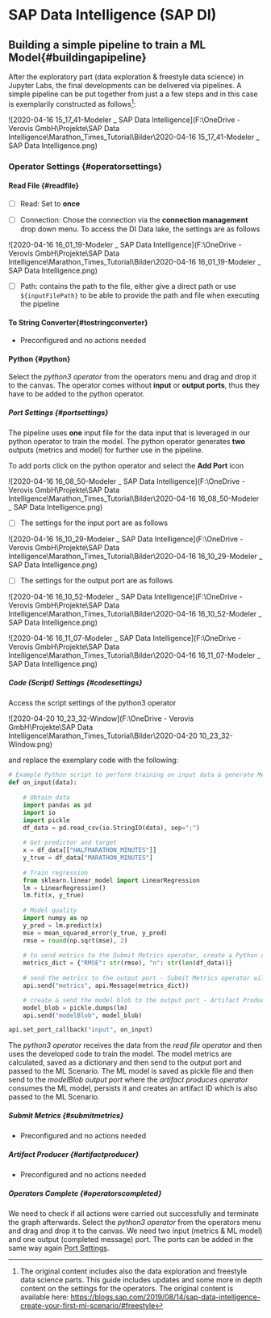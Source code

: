 # SAP Data Intelligence (SAP DI)

## Building a  simple pipeline to train a ML Model{#buildingapipeline}

After the exploratory part (data exploration & freestyle data science) in Jupyter Labs, the final developments can be delivered via pipelines. A simple pipeline can be put together from just a a few steps and in this case is exemplarily constructed as follows[^1]:

[^1]: The original content includes also the data exploration and freestyle data science parts. This guide includes updates and some more in depth content on the settings for the operators. The original content is available here: https://blogs.sap.com/2019/08/14/sap-data-intelligence-create-your-first-ml-scenario/#freestyle

![2020-04-16 15_17_41-Modeler _ SAP Data Intelligence](F:\OneDrive - Verovis GmbH\Projekte\SAP Data Intelligence\Marathon_Times_Tutorial\Bilder\2020-04-16 15_17_41-Modeler _ SAP Data Intelligence.png)

### Operator Settings {#operatorsettings}

#### Read File {#readfile}

- [ ] Read: Set to **once** 

- [ ] Connection: Chose the connection via the **connection management** drop down menu. To access the DI Data lake, the settings are as follows


![2020-04-16 16_01_19-Modeler _ SAP Data Intelligence](F:\OneDrive - Verovis GmbH\Projekte\SAP Data Intelligence\Marathon_Times_Tutorial\Bilder\2020-04-16 16_01_19-Modeler _ SAP Data Intelligence.png)

- [ ] Path: contains the path to the file, either give a direct path or use `${inputFilePath}` to be able to provide the path and file when executing the pipeline

#### To String Converter{#tostringconverter}

* Preconfigured and no actions needed

#### Python {#python}

Select the *python3 operator* from the operators menu and drag and drop it to the canvas. The operator comes without **input** or **output ports**, thus they have to be added to the python operator.

##### Port Settings {#portsettings}

The pipeline uses **one** input file for the data input that is leveraged in our python operator to train the model. The python operator generates **two** outputs (metrics and model) for further use in the pipeline. 

To add ports click on the python operator and select the **Add Port** icon

![2020-04-16 16_08_50-Modeler _ SAP Data Intelligence](F:\OneDrive - Verovis GmbH\Projekte\SAP Data Intelligence\Marathon_Times_Tutorial\Bilder\2020-04-16 16_08_50-Modeler _ SAP Data Intelligence.png)

- [ ] The settings for the input port are as follows


![2020-04-16 16_10_29-Modeler _ SAP Data Intelligence](F:\OneDrive - Verovis GmbH\Projekte\SAP Data Intelligence\Marathon_Times_Tutorial\Bilder\2020-04-16 16_10_29-Modeler _ SAP Data Intelligence.png)

- [ ] The settings for the output port are as follows


![2020-04-16 16_10_52-Modeler _ SAP Data Intelligence](F:\OneDrive - Verovis GmbH\Projekte\SAP Data Intelligence\Marathon_Times_Tutorial\Bilder\2020-04-16 16_10_52-Modeler _ SAP Data Intelligence.png)

![2020-04-16 16_11_07-Modeler _ SAP Data Intelligence](F:\OneDrive - Verovis GmbH\Projekte\SAP Data Intelligence\Marathon_Times_Tutorial\Bilder\2020-04-16 16_11_07-Modeler _ SAP Data Intelligence.png)

##### Code (Script) Settings {#codesettings}

Access the script settings of the python3 operator 

![2020-04-20 10_23_32-Window](F:\OneDrive - Verovis GmbH\Projekte\SAP Data Intelligence\Marathon_Times_Tutorial\Bilder\2020-04-20 10_23_32-Window.png)

and replace the exemplary  code with the following:

```python
# Example Python script to perform training on input data & generate Metrics & Model Blob
def on_input(data):
    
    # Obtain data
    import pandas as pd
    import io
    import pickle
    df_data = pd.read_csv(io.StringIO(data), sep=";")
    
    # Get predictor and target
    x = df_data[["HALFMARATHON_MINUTES"]]
    y_true = df_data["MARATHON_MINUTES"]
    
    # Train regression
    from sklearn.linear_model import LinearRegression
    lm = LinearRegression()
    lm.fit(x, y_true)
    
    # Model quality
    import numpy as np
    y_pred = lm.predict(x)
    mse = mean_squared_error(y_true, y_pred)
    rmse = round(np.sqrt(mse), 2)
    
    # to send metrics to the Submit Metrics operator, create a Python dictionary of 	key-value pairs
    metrics_dict = {"RMSE": str(rmse), "n": str(len(df_data))}
    
    # send the metrics to the output port - Submit Metrics operator will use this to 	persist the metrics 
    api.send("metrics", api.Message(metrics_dict))

    # create & send the model blob to the output port - Artifact Producer operator 		will use this to persist the model and create an artifact ID
    model_blob = pickle.dumps(lm)
    api.send("modelBlob", model_blob)

api.set_port_callback("input", on_input)
```

The *python3 operator* receives the data from the *read file operator* and then uses the developed code to train the model. The model metrics are calculated, saved as a dictionary and then send to the output port and passed to the ML Scenario. The ML model is saved as pickle file and then send to the *modelBlob output port* where the *artifact produces operator* consumes the ML model, persists it and creates an artifact ID which is also passed to the ML Scenario.

##### Submit Metrics {#submitmetrics}

- Preconfigured and no actions needed

##### Artifact Producer {#artifactproducer}

- Preconfigured and no actions needed

##### Operators Complete {#operatorscompleted}

We need to check if all actions were carried out successfully and terminate the graph afterwards. Select the *python3 operator* from the operators menu and drag and drop it to the canvas. We need two input (metrics & ML model) and one output (completed message) port. The ports can be added in the same way again [Port Settings](#portsettings).
